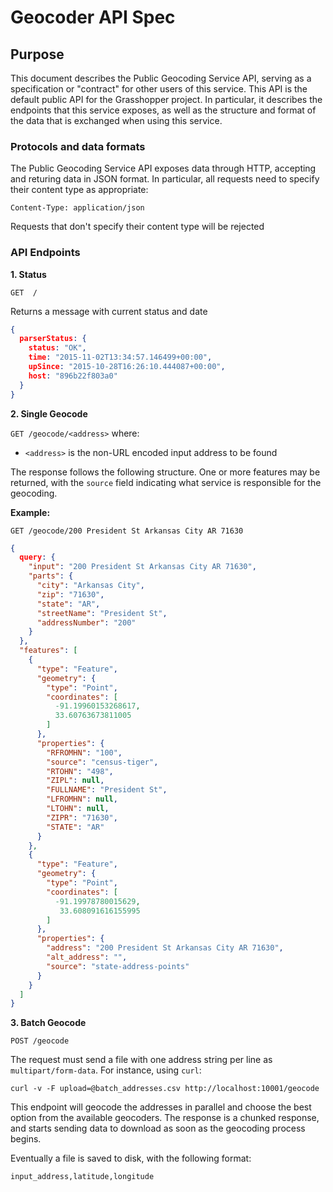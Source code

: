 # Geocoder API Spec

## Purpose
This document describes the Public Geocoding Service API, serving as a specification or "contract" for other users of this service.
This API is the default public API for the Grasshopper project. In particular, it describes the endpoints that this service exposes, as well as the structure and format of the data that is exchanged when using this service.

### Protocols and data formats
The Public Geocoding Service API exposes data through HTTP, accepting and returing data in JSON format.
In particular, all requests need to specify their content type as appropriate:

```
Content-Type: application/json
```

Requests that don't specify their content type will be rejected

### API Endpoints

**1. Status**

`GET  /`

Returns a message with current status and date

```json
{
  parserStatus: {
    status: "OK",
    time: "2015-11-02T13:34:57.146499+00:00",
    upSince: "2015-10-28T16:26:10.444087+00:00",
    host: "896b22f803a0"
  }
}
```

**2. Single Geocode**

`GET /geocode/<address>` where:

 - `<address>` is the non-URL encoded input address to be found

The response follows the following structure.
One or more features may be returned, with the `source` field indicating what service is responsible for the geocoding.


**Example:**

`GET /geocode/200 President St Arkansas City AR 71630`

```json
{
  query: {
    "input": "200 President St Arkansas City AR 71630",
    "parts": {
      "city": "Arkansas City",
      "zip": "71630",
      "state": "AR",
      "streetName": "President St",
      "addressNumber": "200"
    }
  },
  "features": [
    {
      "type": "Feature",
      "geometry": {
        "type": "Point",
        "coordinates": [
          -91.19960153268617,
          33.60763673811005
        ]
      },
      "properties": {
        "RFROMHN": "100",
        "source": "census-tiger",
        "RTOHN": "498",
        "ZIPL": null,
        "FULLNAME": "President St",
        "LFROMHN": null,
        "LTOHN": null,
        "ZIPR": "71630",
        "STATE": "AR"
      }
    },
    {
      "type": "Feature",
      "geometry": {
        "type": "Point",
        "coordinates": [
          -91.19978780015629,
           33.608091616155995
        ]
      },
      "properties": {
        "address": "200 President St Arkansas City AR 71630",
        "alt_address": "",
        "source": "state-address-points"
      }
    }
  ]
}
```

**3. Batch Geocode**

`POST /geocode`

The request must send a file with one address string per line as `multipart/form-data`. For instance, using `curl`:

```
curl -v -F upload=@batch_addresses.csv http://localhost:10001/geocode
```

This endpoint will geocode the addresses in parallel and choose the best option from the available geocoders.
The response is a chunked response, and starts sending data to download as soon as the geocoding process begins.

Eventually a file is saved to disk, with the following format:

`input_address,latitude,longitude`

